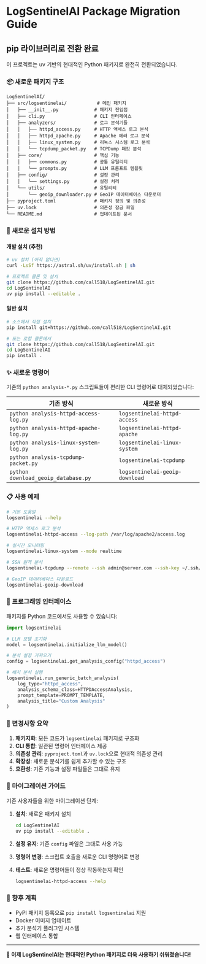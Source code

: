# LogSentinelAI Package Migration Guide

## pip 라이브러리로 전환 완료

이 프로젝트는 uv 기반의 현대적인 Python 패키지로 완전히 전환되었습니다.

### 📦 새로운 패키지 구조

```
LogSentinelAI/
├── src/logsentinelai/           # 메인 패키지
│   ├── __init__.py             # 패키지 진입점
│   ├── cli.py                  # CLI 인터페이스
│   ├── analyzers/              # 로그 분석기들
│   │   ├── httpd_access.py     # HTTP 액세스 로그 분석
│   │   ├── httpd_apache.py     # Apache 에러 로그 분석
│   │   ├── linux_system.py     # 리눅스 시스템 로그 분석
│   │   └── tcpdump_packet.py   # TCPDump 패킷 분석
│   ├── core/                   # 핵심 기능
│   │   ├── commons.py          # 공통 유틸리티
│   │   └── prompts.py          # LLM 프롬프트 템플릿
│   ├── config/                 # 설정 관리
│   │   └── settings.py         # 설정 처리
│   └── utils/                  # 유틸리티
│       └── geoip_downloader.py # GeoIP 데이터베이스 다운로더
├── pyproject.toml              # 패키지 정의 및 의존성
├── uv.lock                     # 의존성 잠금 파일
└── README.md                   # 업데이트된 문서
```

### 🚀 새로운 설치 방법

#### 개발 설치 (추천)
```bash
# uv 설치 (아직 없다면)
curl -LsSf https://astral.sh/uv/install.sh | sh

# 프로젝트 클론 및 설치
git clone https://github.com/call518/LogSentinelAI.git
cd LogSentinelAI
uv pip install --editable .
```

#### 일반 설치
```bash
# 소스에서 직접 설치
pip install git+https://github.com/call518/LogSentinelAI.git

# 또는 로컬 클론에서
git clone https://github.com/call518/LogSentinelAI.git
cd LogSentinelAI
pip install .
```

### ✨ 새로운 명령어

기존의 `python analysis-*.py` 스크립트들이 편리한 CLI 명령어로 대체되었습니다:

| 기존 방식 | 새로운 방식 |
|----------|-----------|
| `python analysis-httpd-access-log.py` | `logsentinelai-httpd-access` |
| `python analysis-httpd-apache-log.py` | `logsentinelai-httpd-apache` |
| `python analysis-linux-system-log.py` | `logsentinelai-linux-system` |
| `python analysis-tcpdump-packet.py` | `logsentinelai-tcpdump` |
| `python download_geoip_database.py` | `logsentinelai-geoip-download` |

### 📋 사용 예제

```bash
# 기본 도움말
logsentinelai --help

# HTTP 액세스 로그 분석
logsentinelai-httpd-access --log-path /var/log/apache2/access.log

# 실시간 모니터링
logsentinelai-linux-system --mode realtime

# SSH 원격 분석
logsentinelai-tcpdump --remote --ssh admin@server.com --ssh-key ~/.ssh/id_rsa

# GeoIP 데이터베이스 다운로드
logsentinelai-geoip-download
```

### 🔧 프로그래밍 인터페이스

패키지를 Python 코드에서도 사용할 수 있습니다:

```python
import logsentinelai

# LLM 모델 초기화
model = logsentinelai.initialize_llm_model()

# 분석 설정 가져오기
config = logsentinelai.get_analysis_config("httpd_access")

# 배치 분석 실행
logsentinelai.run_generic_batch_analysis(
    log_type="httpd_access",
    analysis_schema_class=HTTPDAccessAnalysis,
    prompt_template=PROMPT_TEMPLATE,
    analysis_title="Custom Analysis"
)
```

### 🎯 변경사항 요약

1. **패키지화**: 모든 코드가 `logsentinelai` 패키지로 구조화
2. **CLI 통합**: 일관된 명령어 인터페이스 제공
3. **의존성 관리**: `pyproject.toml`과 `uv.lock`으로 현대적 의존성 관리
4. **확장성**: 새로운 분석기를 쉽게 추가할 수 있는 구조
5. **호환성**: 기존 기능과 설정 파일들은 그대로 유지

### 📖 마이그레이션 가이드

기존 사용자들을 위한 마이그레이션 단계:

1. **설치**: 새로운 패키지 설치
   ```bash
   cd LogSentinelAI
   uv pip install --editable .
   ```

2. **설정 유지**: 기존 `config` 파일은 그대로 사용 가능

3. **명령어 변경**: 스크립트 호출을 새로운 CLI 명령어로 변경

4. **테스트**: 새로운 명령어들이 정상 작동하는지 확인
   ```bash
   logsentinelai-httpd-access --help
   ```

### 🚀 향후 계획

- PyPI 패키지 등록으로 `pip install logsentinelai` 지원
- Docker 이미지 업데이트
- 추가 분석기 플러그인 시스템
- 웹 인터페이스 통합

---

**🎉 이제 LogSentinelAI는 현대적인 Python 패키지로 더욱 사용하기 쉬워졌습니다!**
